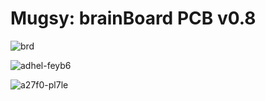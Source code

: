 # Mugsy: brainBoard PCB v0.8

![brd](https://user-images.githubusercontent.com/179913/119918370-4d3e4d80-bf36-11eb-9bcd-23e302231831.png)

![adhel-feyb6](https://user-images.githubusercontent.com/179913/119918454-8080dc80-bf36-11eb-9361-43ed0d6dacc4.png)

![a27f0-pl7le](https://user-images.githubusercontent.com/179913/119918470-88408100-bf36-11eb-9fd1-ee587ffcf4e1.png)



